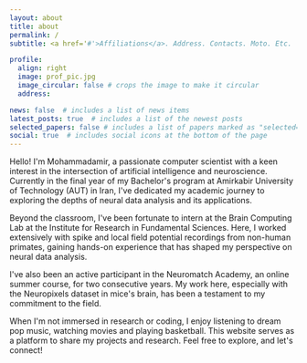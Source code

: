 ```yaml
---
layout: about
title: about
permalink: /
subtitle: <a href='#'>Affiliations</a>. Address. Contacts. Moto. Etc.

profile:
  align: right
  image: prof_pic.jpg
  image_circular: false # crops the image to make it circular
  address:

news: false  # includes a list of news items
latest_posts: true  # includes a list of the newest posts
selected_papers: false # includes a list of papers marked as "selected={true}"
social: true  # includes social icons at the bottom of the page
---
```


Hello! I'm Mohammadamir, a passionate computer scientist with a keen interest in the intersection of artificial intelligence and neuroscience. Currently in the final year of my Bachelor's program at Amirkabir University of Technology (AUT) in Iran, I've dedicated my academic journey to exploring the depths of neural data analysis and its applications.

Beyond the classroom, I've been fortunate to intern at the Brain Computing Lab at the Institute for Research in Fundamental Sciences. Here, I worked extensively with spike and local field potential recordings from non-human primates, gaining hands-on experience that has shaped my perspective on neural data analysis.

I've also been an active participant in the Neuromatch Academy, an online summer course, for two consecutive years. My work here, especially with the Neuropixels dataset in mice's brain, has been a testament to my commitment to the field.

When I'm not immersed in research or coding, I enjoy listening to dream pop music, watching movies and playing basketball. This website serves as a platform to share my projects and research. Feel free to explore, and let's connect!

